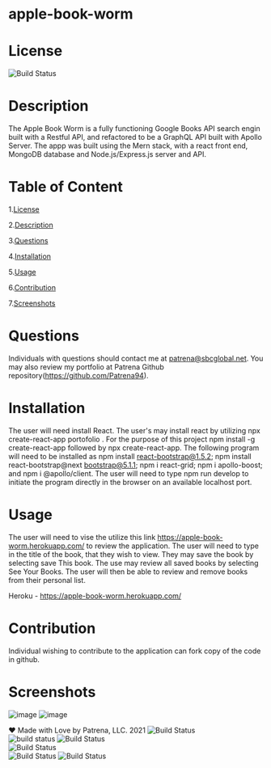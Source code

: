 # apple-book-worm

# License
   
![Build Status](https://img.shields.io/github/license/Patrena94/apple-book-worm)  


 # Description
 The Apple Book Worm is a fully functioning Google Books API search engin built with a Restful API, and refactored to be a GraphQL API built with Apollo Server. The appp was built using the Mern stack, with a react front end, MongoDB database and Node.js/Express.js server and API.


 # Table of Content 
 1.[License](#License)

 2.[Description](#Description)

 3.[Questions](#Questions)

 4.[Installation](#Installation)

 5.[Usage](#Usage)

 6.[Contribution](#Contribution)

 7.[Screenshots](#Screenshots)

 # Questions  

 Individuals with questions should contact me at patrena@sbcglobal.net.  You may also review my portfolio at Patrena Github repository(https://github.com/Patrena94).
 

 
# Installation
 The user will need install React.  The user's may install react by utilizing npx create-react-app portofolio <app name>. For the purpose of this project npm install -g create-react-app followed by npx create-react-app.  The following program will need to be installed as npm install react-bootstrap@1.5.2; npm install react-bootstrap@next bootstrap@5.1.1; npm i react-grid; npm i apollo-boost;  and npm i @apollo/client.  The user will need to type npm run develop to initiate the program directly in the browser on an available localhost port.

# Usage
 
 The user will need to vise the utilize this link https://apple-book-worm.herokuapp.com/ to review the application.  The user will need to type in the title of the book, that they wish to view.  They may save the book by selecting save This book.  The use may review all saved books by selecting See Your Books.  The user will then be able to review and remove books from their personal list. 

 Heroku - https://apple-book-worm.herokuapp.com/


# Contribution
Individual wishing to contribute to the application can fork copy of the code in github.
 

# Screenshots

![image](https://user-images.githubusercontent.com/83892241/137663554-9be33e71-0f29-4cbc-bb12-1a390f33d220.png)
![image](https://user-images.githubusercontent.com/83892241/137663684-bee11c2f-38ea-48b9-b5c0-e50cdbf621ed.png)

❤️ Made with Love by Patrena, LLC. 2021
![Build Status](https://img.shields.io/github/languages/top/Patrena94/Smith-Corporation-Work-Scheduler)  
![build status](https://img.shields.io/github/languages/top/Patrena94/Mobile-Drive-in-Theater)
![Build Status](https://img.shields.io/github/languages/top/Patrena94/Multi-City-Weather-Dashboard)  
![Build Status](https://img.shields.io/github/languages/top/Patrena94/patrena-ann-smith-portfolio)  
![Build Status](https://img.shields.io/github/languages/top/Patrena94/PS-Corp-Budget-Tracker)
![Build Status](https://img.shields.io/github/languages/top/Patrena94/stack-underflow)  

